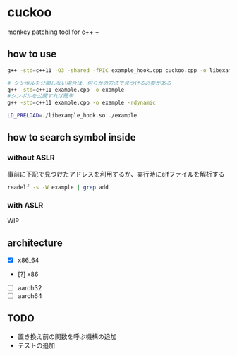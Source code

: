 # cuckoo

monkey patching tool for c++
+
## how to use
``` bash
g++ -std=c++11 -O3 -shared -fPIC example_hook.cpp cuckoo.cpp -o libexample_hook.so

# シンボルを公開しない場合は、何らかの方法で見つける必要がある
g++ -std=c++11 example.cpp -o example
#シンボルを公開すれば簡単
g++ -std=c++11 example.cpp -o example -rdynamic

LD_PRELOAD=./libexample_hook.so ./example
```

## how to search symbol inside
### without ASLR
事前に下記で見つけたアドレスを利用するか、実行時にelfファイルを解析する
``` bash
readelf -s -W example | grep add
```

### with ASLR
WIP

## architecture
* [x] x86_64
* [?] x86
* [ ] aarch32
* [ ] aarch64

## TODO
* 置き換え前の関数を呼ぶ機構の追加
* テストの追加
